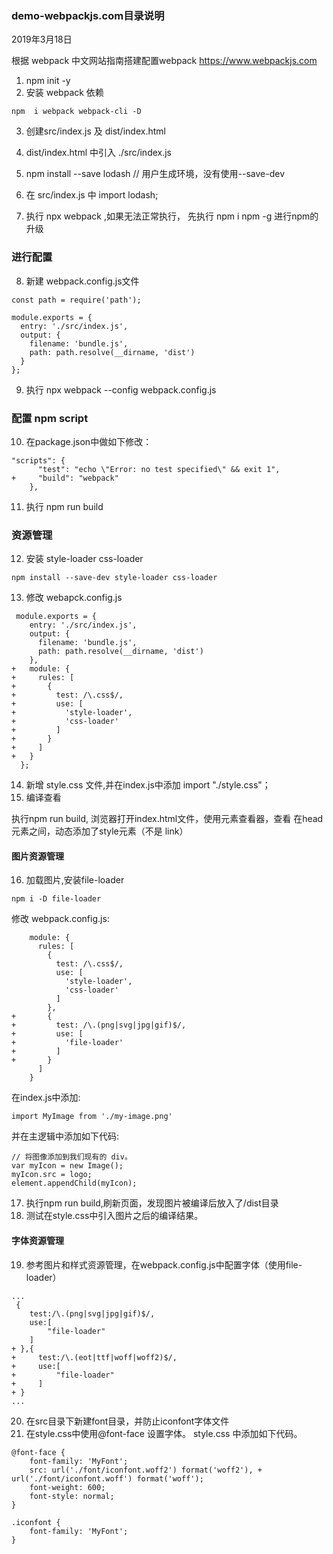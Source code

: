 ### demo-webpackjs.com目录说明 
2019年3月18日

根据 webpack 中文网站指南搭建配置webpack
https://www.webpackjs.com

1. npm init -y 
2. 安装 webpack 依赖
```
npm  i webpack webpack-cli -D
```
3. 创建src/index.js 及 dist/index.html
4. dist/index.html 中引入 ./src/index.js
5. npm install --save lodash // 用户生成环境，没有使用--save-dev

6. 在 src/index.js 中 import lodash;
7. 执行 npx webpack ,如果无法正常执行， 先执行 npm i npm -g 进行npm的升级

### 进行配置
8. 新建 webpack.config.js文件
```
const path = require('path');

module.exports = {
  entry: './src/index.js',
  output: {
    filename: 'bundle.js',
    path: path.resolve(__dirname, 'dist')
  }
};
```
9. 执行 npx webpack --config webpack.config.js

### 配置 npm script
10. 在package.json中做如下修改：
```
"scripts": {
      "test": "echo \"Error: no test specified\" && exit 1",
+     "build": "webpack"
    },
```
11. 执行 npm run build



### 资源管理
12. 安装 style-loader css-loader
```
npm install --save-dev style-loader css-loader
```
13. 修改 webapck.config.js
``` 
 module.exports = {
    entry: './src/index.js',
    output: {
      filename: 'bundle.js',
      path: path.resolve(__dirname, 'dist')
    },
+   module: {
+     rules: [
+       {
+         test: /\.css$/,
+         use: [
+           'style-loader',
+           'css-loader'
+         ]
+       }
+     ]
+   }
  };
```
14. 新增 style.css 文件,并在index.js中添加 import "./style.css"；
15. 编译查看

执行npm run build,
浏览器打开index.html文件，使用元素查看器，查看 在head元素之间，动态添加了style元素（不是 link）

#### 图片资源管理
16. 加载图片,安装file-loader
```
npm i -D file-loader
```
修改 webpack.config.js:
```
    module: {
      rules: [
        {
          test: /\.css$/,
          use: [
            'style-loader',
            'css-loader'
          ]
        },
+       {
+         test: /\.(png|svg|jpg|gif)$/,
+         use: [
+           'file-loader'
+         ]
+       }
      ]
    }
```
在index.js中添加:
```
import MyImage from './my-image.png'
```
并在主逻辑中添加如下代码:
```
// 将图像添加到我们现有的 div。
var myIcon = new Image();
myIcon.src = logo;
element.appendChild(myIcon);
```
17. 执行npm run build,刷新页面，发现图片被编译后放入了/dist目录
18. 测试在style.css中引入图片之后的编译结果。

#### 字体资源管理
19. 参考图片和样式资源管理，在webpack.config.js中配置字体（使用file-loader）
```
...
 {
    test:/\.(png|svg|jpg|gif)$/,
    use:[
        "file-loader"
    ]
+ },{
+     test:/\.(eot|ttf|woff|woff2)$/,
+     use:[
+         "file-loader"
+     ]
+ }
...

```
20. 在src目录下新建font目录，并防止iconfont字体文件
21. 在style.css中使用@font-face 设置字体。
style.css 中添加如下代码。
```
@font-face {
    font-family: 'MyFont';
    src: url('./font/iconfont.woff2') format('woff2'), + url('./font/iconfont.woff') format('woff');
    font-weight: 600;
    font-style: normal;
}

.iconfont {
    font-family: 'MyFont';
}
```